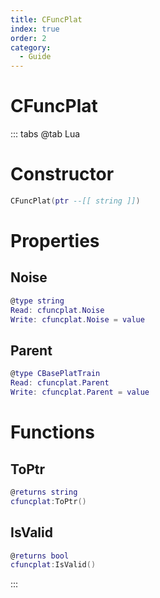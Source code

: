 ```yaml
---
title: CFuncPlat
index: true
order: 2
category:
  - Guide
---
```


# CFuncPlat

::: tabs
@tab Lua
# Constructor
```lua
CFuncPlat(ptr --[[ string ]])
```
# Properties
## Noise 
```lua
@type string
Read: cfuncplat.Noise
Write: cfuncplat.Noise = value
```
## Parent 
```lua
@type CBasePlatTrain
Read: cfuncplat.Parent
Write: cfuncplat.Parent = value
```
# Functions
## ToPtr
```lua
@returns string
cfuncplat:ToPtr()
```
## IsValid
```lua
@returns bool
cfuncplat:IsValid()
```

:::